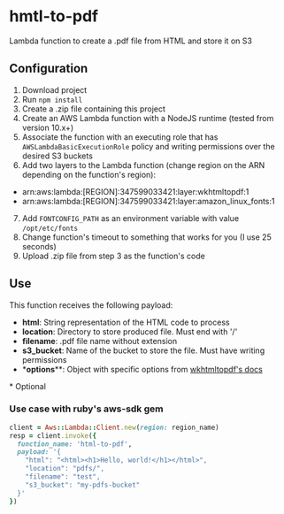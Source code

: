 # hmtl-to-pdf
Lambda function to create a .pdf file from HTML and store it on S3


## Configuration
1. Download project
2. Run `npm install`
3. Create a .zip file containing this project
4. Create an AWS Lambda function with a NodeJS runtime (tested from version 10.x+)
5. Associate the function with an executing role that has `AWSLambdaBasicExecutionRole` policy and writing permissions over the desired S3 buckets
6. Add two layers to the Lambda function (change region on the ARN depending on the function's region):
  * arn:aws:lambda:[REGION]:347599033421:layer:wkhtmltopdf:1
  * arn:aws:lambda:[REGION]:347599033421:layer:amazon_linux_fonts:1
7. Add `FONTCONFIG_PATH` as an environment variable with value `/opt/etc/fonts`
8. Change function's timeout to something that works for you (I use 25 seconds)
9. Upload .zip file from step 3 as the function's code


## Use
This function receives the following payload:
- __html__: String representation of the HTML code to process
- __location__: Directory to store produced file. Must end with '/'
- __filename__: .pdf file name without extension
- __s3_bucket__: Name of the bucket to store the file. Must have writing permissions
- *__options__**: Object with specific options from [wkhtmltopdf's docs](https://wkhtmltopdf.org/usage/wkhtmltopdf.txt)

\* Optional

### Use case with ruby's aws-sdk gem
```ruby
client = Aws::Lambda::Client.new(region: region_name)
resp = client.invoke({
  function_name: 'html-to-pdf',
  payload: '{
    "html": "<html><h1>Hello, world!</h1></html>",
    "location": "pdfs/",
    "filename": "test",
    "s3_bucket": "my-pdfs-bucket"
  }'
})
```
